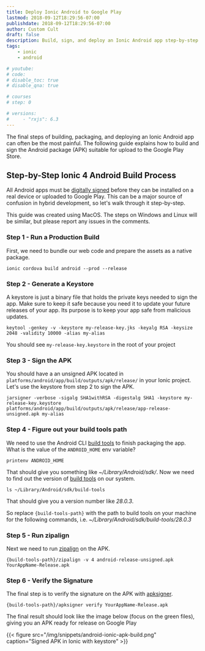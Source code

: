 ```yaml
---
title: Deploy Ionic Android to Google Play
lastmod: 2018-09-12T18:29:56-07:00
publishdate: 2018-09-12T18:29:56-07:00
author: Custom Cult
draft: false
description: Build, sign, and deploy an Ionic Android app step-by-step
tags: 
    - ionic
    - android

# youtube: 
# code: 
# disable_toc: true
# disable_qna: true

# courses
# step: 0

# versions: 
#     - "rxjs": 6.3
---
```


The final steps of building, packaging, and deploying an Ionic Android app can often be the most painful. The following guide explains how to build and sign the Android package (APK) suitable for upload to the Google Play Store.

## Step-by-Step Ionic 4 Android Build Process

All Android apps must be [digitally signed](https://developer.android.com/studio/publish/app-signing) before they can be installed on a real device or uploaded to Google Play. This can be a major source of confusion in hybrid development, so let's walk through it step-by-step. 

<p class="tip">This guide was created using MacOS. The steps on Windows and Linux will be similar, but please report any issues in the comments.</p>

### Step 1 - Run a Production Build

First, we need to bundle our web code and prepare the assets as a native package. 

```shell
ionic cordova build android --prod --release
```

### Step 2 - Generate a Keystore

A keystore is just a binary file that holds the private keys needed to sign the app. Make sure to keep it safe because you need it to update your future releases of your app. Its purpose is to keep your app safe from malicious updates. 

```shell
keytool -genkey -v -keystore my-release-key.jks -keyalg RSA -keysize 2048 -validity 10000 -alias my-alias
```

You should see `my-release-key.keystore` in the root of your project

### Step 3 - Sign the APK

You should have a an unsigned APK located in `platforms/android/app/build/outputs/apk/release/` in your Ionic project. Let's use the keystore from step 2 to sign the APK. 

```shell
jarsigner -verbose -sigalg SHA1withRSA -digestalg SHA1 -keystore my-release-key.keystore platforms/android/app/build/outputs/apk/release/app-release-unsigned.apk my-alias
```

### Step 4 - Figure out your build tools path

We need to use the Android CLI [build tools](https://developer.android.com/studio/command-line/#tools-build) to finish packaging the app. What is the value of the `ANDROID_HOME` env variable?

```shell
printenv ANDROID_HOME
```

That should give you something like *~/Library/Android/sdk/*. Now we need to find out the version of [build tools](https://developer.android.com/studio/command-line/#tools-build) on our system. 

```shell
ls ~/Library/Android/sdk/build-tools
```

That should give you a version number like *28.0.3*.

So replace `{build-tools-path}` with the path to build tools on your machine for the following commands, i.e. *~/Library/Android/sdk/build-tools/28.0.3*

### Step 5 - Run zipalign

Next we need to run [zipalign](https://developer.android.com/studio/command-line/zipalign) on the APK.

```shell
{build-tools-path}/zipalign -v 4 android-release-unsigned.apk YourAppName-Release.apk
```

### Step 6 - Verify the Signature

The final step is to verify the signature on the APK with [apksigner](https://developer.android.com/studio/command-line/apksigner).

```shell
{build-tools-path}/apksigner verify YourAppName-Release.apk
```

The final result should look like the image below (focus on the green files), giving you an APK ready for release on Google Play 


{{< figure src="/img/snippets/android-ionic-apk-build.png" caption="Signed APK in Ionic with keystore" >}}
